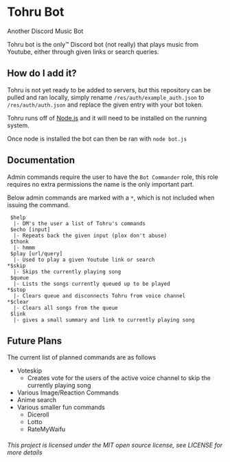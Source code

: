 # Tohru Bot

Another Discord Music Bot

Tohru bot is the only™ Discord bot (not really) that plays music from Youtube, either through given links or search queries.

## How do I add it?

Tohru is not yet ready to be added to servers, but this repository can be pulled and ran locally, simply rename `/res/auth/example_auth.json` to `/res/auth/auth.json` and replace the given entry with your bot token.

Tohru runs off of [Node.js](https://nodejs.org/en/) and it will need to be installed on the running system.

Once node is installed the bot can then be ran with `node bot.js`

## Documentation

Admin commands require the user to have the `Bot Commander` role, this role requires no extra permissions the name is the only important part.

Below admin commands are marked with a `*`, which is not included when issuing the command. 

```
 $help
  |- DM's the user a list of Tohru's commands
 $echo [input]
  |- Repeats back the given input (plox don't abuse)
 $thonk
  |- hmmm
 $play [url/query]
  |- Used to play a given Youtube link or search
*$skip 
  |- Skips the currently playing song
 $queue
  |- Lists the songs currently queued up to be played
*$stop
  |- Clears queue and disconnects Tohru from voice channel
*$clear
  |- Clears all songs from the queue
 $link
  |- gives a small summary and link to currently playing song
``` 

## Future Plans

The current list of planned commands are as follows
* Voteskip
	* Creates vote for the users of the active voice channel to skip the currently playing song
*  Various Image/Reaction Commands
*  Anime search 
*  Various smaller fun commands
	*  Diceroll
	*  Lotto
	*  RateMyWaifu

###### This project is licensed under the MIT open source license, see LICENSE for more details